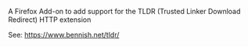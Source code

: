 A Firefox Add-on to add support for the TLDR (Trusted Linker Download Redirect) HTTP extension

See: https://www.bennish.net/tldr/
